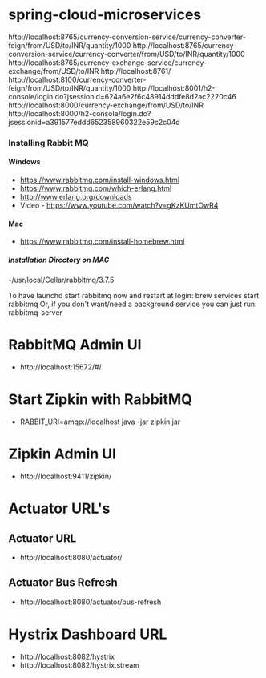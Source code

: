 # spring-cloud-microservices

http://localhost:8765/currency-conversion-service/currency-converter-feign/from/USD/to/INR/quantity/1000
http://localhost:8765/currency-conversion-service/currency-converter/from/USD/to/INR/quantity/1000
http://localhost:8765/currency-exchange-service/currency-exchange/from/USD/to/INR
http://localhost:8761/
http://localhost:8100/currency-converter-feign/from/USD/to/INR/quantity/1000
http://localhost:8001/h2-console/login.do?jsessionid=624a6e2f6c48914dddfe8d2ac2220c46
http://localhost:8000/currency-exchange/from/USD/to/INR
http://localhost:8000/h2-console/login.do?jsessionid=a391577eddd652358960322e59c2c04d

### Installing Rabbit MQ

#### Windows
- https://www.rabbitmq.com/install-windows.html
- https://www.rabbitmq.com/which-erlang.html
- http://www.erlang.org/downloads
- Video - https://www.youtube.com/watch?v=gKzKUmtOwR4

#### Mac
- https://www.rabbitmq.com/install-homebrew.html
##### Installation Directory on MAC
-/usr/local/Cellar/rabbitmq/3.7.5

To have launchd start rabbitmq now and restart at login:
  brew services start rabbitmq
Or, if you don't want/need a background service you can just run:
  rabbitmq-server
  
  # RabbitMQ Admin UI
  - http://localhost:15672/#/
  
  # Start Zipkin with RabbitMQ
  - RABBIT_URI=amqp://localhost java -jar zipkin.jar
  # Zipkin Admin UI
  - http://localhost:9411/zipkin/

# Actuator URL's
   ## Actuator URL
   - http://localhost:8080/actuator/
   ## Actuator Bus Refresh
   - http://localhost:8080/actuator/bus-refresh

# Hystrix Dashboard URL
- http://localhost:8082/hystrix
- http://localhost:8082/hystrix.stream

